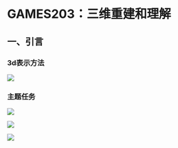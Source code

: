 # GAMES203：三维重建和理解

## 一、引言

### 3d表示方法

![](D:\Games_learning\GAMES203\image\1-3d表示.png)

### 主题任务

![](D:\Games_learning\GAMES203\image\1-主题1.png)

![](D:\Games_learning\GAMES203\image\1-主题2.png)

![](D:\Games_learning\GAMES203\image\1-主题3.png)